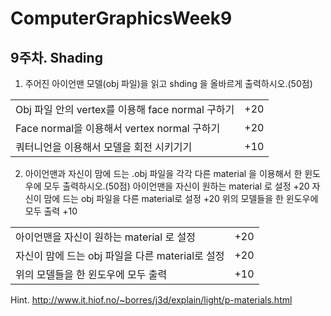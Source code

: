 # ComputerGraphicsWeek9

## 9주차. Shading

1.	주어진 아이언맨 모델(obj 파일)을 읽고 shding 을 올바르게 출력하시오.(50점)

|||
|:------------------------|:--------|
|Obj 파일 안의 vertex를 이용해 face normal 구하기 |+20|
|Face normal을 이용해서 vertex normal 구하기 |+20 |
|쿼터니언을 이용해서 모델을 회전 시키기기|+10 |


2.	아이언맨과 자신이 맘에 드는 .obj 파일을 각각 다른 material 을 이용해서 한 윈도우에 모두 출력하시오.(50점)
아이언맨을 자신이 원하는 material 로 설정	+20
자신이 맘에 드는 obj 파일을 다른 material로 설정	+20
위의 모델들을 한 윈도우에 모두 출력	+10

|||
|:------------------------|:--------|
|아이언맨을 자신이 원하는 material 로 설정 |+20|
|자신이 맘에 드는 obj 파일을 다른 material로 설정 |+20 |
|위의 모델들을 한 윈도우에 모두 출력|+10 |

Hint. http://www.it.hiof.no/~borres/j3d/explain/light/p-materials.html
